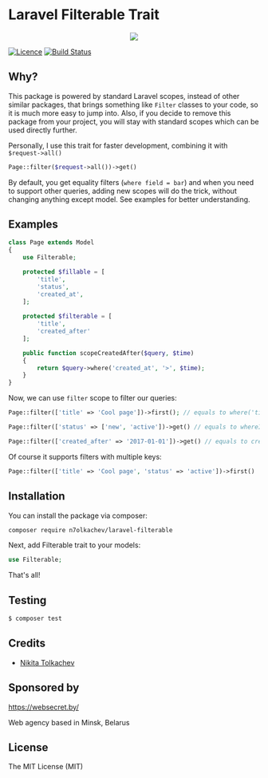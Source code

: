 # Laravel Filterable Trait

<p align="center">
<a href="https://websecret.by"><img src="https://websecret.by/images/logo-github.png" /></a>
</p>

[![Licence](https://img.shields.io/packagist/l/n7olkachev/laravel-filterable.svg?style=flat-square)](https://packagist.org/packages/n7olkachev/laravel-filterable)
[![Build Status](https://travis-ci.org/n7olkachev/laravel-filterable.svg?branch=master)](https://travis-ci.org/n7olkachev/laravel-filterable)

## Why?

This package is powered by standard Laravel scopes, instead of other similar packages, 
that brings something like `Filter` classes to your code, so it is much more easy to jump into.
Also, if you decide to remove this package from your project, you will stay with standard scopes
which can be used directly further.

Personally, I use this trait for faster development, combining it with `$request->all()`
 
```php
Page::filter($request->all())->get()
```

By default, you get equality filters (`where field = bar`) 
and when you need to support other queries, adding new scopes 
will do the trick, without changing anything except model. See examples for better understanding.

## Examples

```php
class Page extends Model
{
    use Filterable;

    protected $fillable = [
        'title',
        'status',
        'created_at',
    ];
    
    protected $filterable = [
        'title',
        'created_after'
    ];

    public function scopeCreatedAfter($query, $time)
    {
        return $query->where('created_at', '>', $time);
    }
}
```

Now, we can use `filter` scope to filter our queries:

```php
Page::filter(['title' => 'Cool page'])->first(); // equals to where('title', 'Cool page')

Page::filter(['status' => ['new', 'active'])->get() // equals to whereIn('status', ['new', 'active'])

Page::filter(['created_after' => '2017-01-01'])->get() // equals to createdAfter('2017-01-01') (notice our scope in Page class)
```

Of course it supports filters with multiple keys:
 
 ```php
Page::filter(['title' => 'Cool page', 'status' => 'active'])->first()
 ```

## Installation

You can install the package via composer:

``` bash
composer require n7olkachev/laravel-filterable
```

Next, add Filterable trait to your models:

```php
use Filterable;
```

That's all!

## Testing

``` bash
$ composer test
```

## Credits

- [Nikita Tolkachev](https://github.com/n7olkachev)

## Sponsored by

https://websecret.by/

Web agency based in Minsk, Belarus

## License

The MIT License (MIT)
